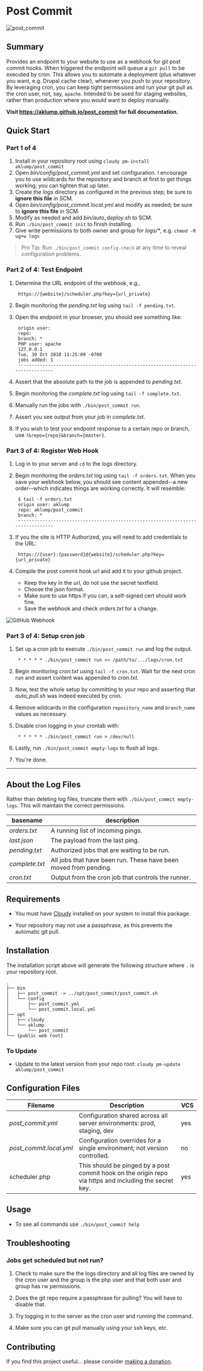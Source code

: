 # Post Commit

![post_commit](images/screenshot.jpg)

## Summary

Provides an endpoint to your website to use as a webhook for git post commit hooks.  When triggered the endpoint will queue a `git pull` to be executed by cron.  This allows you to automate a deployment (plus whatever you want, e.g. Drupal cache clear), whenever you push to your repository.  By leveraging cron, you can keep tight permissions and run your git pull as the cron user, not, say, `apache`.  Intended to be used for staging websites, rather than production where you would want to deploy manually.

**Visit <https://aklump.github.io/post_commit> for full documentation.**

## Quick Start

### Part 1 of 4

1. Install in your repository root using `cloudy pm-install aklump/post_commit`
1. Open _bin/config/post_commit.yml_ and set configuration.  I encourage you to use wildcards for the repository and branch at first to get things working; you can tighten that up later.
1. Create the _logs_ directory as configured in the previous step; be sure to **ignore this file** in SCM.
1. Open _bin/config/post_commit.local.yml_ and modify as needed; be sure to **ignore this file** in SCM.
1. Modify as needed and add _bin/auto_deploy.sh_ to SCM.
1. Run `./bin/post_commit init` to finish installing.
1. Give write permissions to both owner and group for _logs/*_, e.g. `chmod -R ug+w logs`

> Pro Tip: Run `./bin/post_commit config-check` at any time to reveal configuration problems.

### Part 2 of 4: Test Endpoint

1. Determine the URL endpoint of the webhook, e.g., 

        https://{website}/scheduler.php?key={url_private}

1. Begin monitoring the _pending.txt_ log using `tail -f pending.txt`.
1. Open the endpoint in your browser, you should see something like:

        origin user:
        repo:
        branch: *
        PHP user: apache
        127.0.0.1
        Tue, 30 Oct 2018 11:25:09 -0700
        jobs added: 1
        --------------------------------------------------------------------------------
1. Assert that the absolute path to the job is appended to _pending.txt_.
1. Begin monitoring the _complete.txt_ log using `tail -f complete.txt`.
1. Manually run the jobs with `./bin/post_commit run`.
1. Assert you see output from your job in _complete.txt_.
1. If you wish to test your endpoint response to a certain repo or branch, use `?&repo={repo}&branch={master}`. 

### Part 3 of 4: Register Web Hook

1. Log in to your server and `cd` to the logs directory.
1. Begin monitoring the _orders.txt_ log using `tail -f orders.txt`.  When you save your webhook below, you should see content appended--a new order--which indicates things are working correctly.  It will resemble:

        $ tail -f orders.txt
        origin user: aklump
        repo: aklump/post_commit
        branch: *
        --------------------------------------------------------------------------------

1. If you the site is HTTP Authorized, you will need to add credentials to the URL:        

        https://{user}:{password}@{website}/scheduler.php?key={url_private}
        
1. Compile the post commit hook url and add it to your github project.
            
    * Keep the key in the url, do not use the secret textfield.
    * Choose the json format.
    * Make sure to use https if you can, a self-signed cert should work fine.
    * Save the webhook and check _orders.txt_ for a change.

![GitHub Webhook](images/webhook.png)

### Part 3 of 4: Setup cron job

1. Set up a cron job to execute `./bin/post_commit run` and log the output.

        * * * * * ./bin/post_commit run >> /path/to/.../logs/cron.txt

1. Begin monitoring _cron.txt_ using `tail -f cron.txt`.  Wait for the next cron run and assert content was appended to _cron.txt_.

1. Now, test the whole setup by committing to your repo and asserting that _auto_pull.sh_ was indeed executed by cron.
1. Remove wildcards in the configuration `repository_name` and `branch_name` values as necessary.
1. Disable cron logging in your crontab with:

        * * * * * ./bin/post_commit run > /dev/null

1. Lastly, run `./bin/post_commit empty-logs` to flush all logs.
1. You're done.

---
            
## About the Log Files

Rather than deleting log files, truncate them with `./bin/post_commit empty-logs`.  This will maintain the correct permissions.

| basename | description |
|----------|----------|
| _orders.txt_ | A running list of incoming pings.  |
| _last.json_ | The payload from the last ping. |
| _pending.txt_ | Authorized jobs that are waiting to be run. |
| _complete.txt_ | All jobs that have been run.  These have been moved from pending. |
| _cron.txt_ | Output from the cron job that controls the runner. |

## Requirements

* You must have [Cloudy](https://github.com/aklump/cloudy) installed on your system to install this package.

* Your repository may not use a passphrase, as this prevents the automatic git pull.

## Installation

The installation script above will generate the following structure where `.` is your repository root.

    .
    ├── bin
    │   ├── post_commit -> ../opt/post_commit/post_commit.sh
    │   └── config
    │       ├── post_commit.yml
    │       └── post_commit.local.yml
    ├── opt
    │   ├── cloudy
    │   └── aklump
    │       └── post_commit
    └── {public web root}

    
### To Update

- Update to the latest version from your repo root: `cloudy pm-update aklump/post_commit`

## Configuration Files

| Filename | Description | VCS |
|----------|----------|---|
| _post_commit.yml_ | Configuration shared across all server environments: prod, staging, dev  | yes |
| _post_commit.local.yml_ | Configuration overrides for a single environment; not version controlled. | no |
| scheduler.php | This should be pinged by a post commit hook on the origin repo via https and including the secret key.  | yes  |

## Usage

* To see all commands use `./bin/post_commit help`

## Troubleshooting

### Jobs get scheduled but not run?

1. Check to make sure the the logs directory and all log files are owned by the cron user and the group is the php user and that both user and group has rw permissions.

1. Does the git repo require a passphrase for pulling?  You will have to disable that.

1. Try logging in to the server as the cron user and running the command.

1. Make sure you can git pull manually using your ssh keys, etc.

## Contributing

If you find this project useful... please consider [making a donation](https://www.paypal.com/cgi-bin/webscr?cmd=_s-xclick&hosted_button_id=4E5KZHDQCEUV8&item_name=Gratitude%20for%20aklump%2Fpost_commit).
